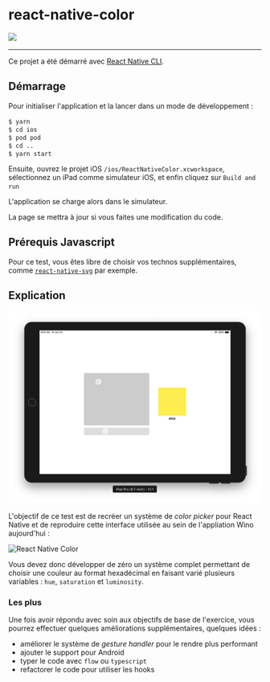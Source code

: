 # react-native-color

![](https://i.giphy.com/media/zxxXYJqTlpBnO/giphy.webp)

---

Ce projet a été démarré avec [React Native CLI](https://facebook.github.io/react-native/docs/getting-started).

## Démarrage

Pour initialiser l'application et la lancer dans un mode de développement :

```shell
$ yarn 
$ cd ios
$ pod pod
$ cd ..
$ yarn start
```

Ensuite, ouvrez le projet iOS `/ios/ReactNativeColor.xcworkspace`, sélectionnez un iPad comme simulateur iOS, et enfin cliquez sur `Build and run`

L'application se charge alors dans le simulateur.

La page se mettra à jour si vous faites une modification du code.


## Prérequis Javascript

Pour ce test, vous êtes libre de choisir vos technos supplémentaires, comme [`react-native-svg`](https://github.com/react-native-community/react-native-svg) par exemple.

## Explication

![React Native Color](public/demo.png)

L'objectif de ce test est de recréer un système de *color picker* pour React Native et de reproduire cette interface utilisée au sein de l'appliation Wino aujourd'hui :

![React Native Color](public/demo.gif)

Vous devez donc développer de zéro un système complet permettant de choisir une couleur au format hexadécimal en faisant varié plusieurs variables : `hue`, `saturation` et `luminosity`.

### Les plus

Une fois avoir répondu avec soin aux objectifs de base de l'exercice, vous pourrez effectuer quelques améliorations supplémentaires, quelques idées :
* améliorer le système de *gesture handler* pour le rendre plus performant
* ajouter le support pour Android
* typer le code avec `flow` ou `typescript`
* refactorer le code pour utiliser les hooks
